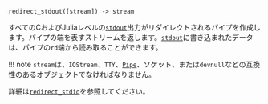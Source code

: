 ```
redirect_stdout([stream]) -> stream
```

すべてのCおよびJuliaレベルの[`stdout`](@ref)出力がリダイレクトされるパイプを作成します。パイプの端を表すストリームを返します。[`stdout`](@ref)に書き込まれたデータは、パイプの`rd`端から読み取ることができます。

!!! note
    `stream`は、`IOStream`、`TTY`、[`Pipe`](@ref)、ソケット、または`devnull`などの互換性のあるオブジェクトでなければなりません。


詳細は[`redirect_stdio`](@ref)を参照してください。
